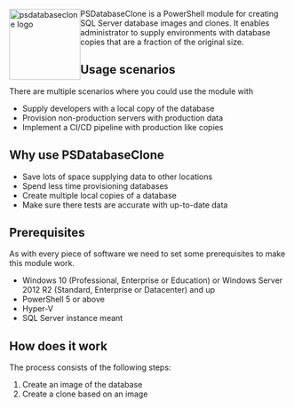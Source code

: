 <img src="https://www.sqlstad.nl/wp-content/uploads/2018/07/PSDatabaseClone_Logo_128.png" alt="psdatabaseclone logo" style="float: left; width: 128px;"> PSDatabaseClone is a PowerShell module for creating SQL Server database images and clones.
It enables administrator to supply environments with database copies that are a fraction of the original size.

## Usage scenarios

There are multiple scenarios where you could use the module with
* Supply developers with a local copy of the database
* Provision non-production servers with production data
* Implement a CI/CD pipeline with production like copies

## Why use PSDatabaseClone

* Save lots of space supplying data to other locations
* Spend less time provisioning databases
* Create multiple local copies of a database
* Make sure there tests are accurate with up-to-date data

## Prerequisites

As with every piece of software we need to set some prerequisites to make this module work.

* Windows 10 (Professional, Enterprise or Education) or Windows Server 2012 R2 (Standard, Enterprise or Datacenter) and up
* PowerShell 5 or above
* Hyper-V
* SQL Server instance meant

## How does it work

The process consists of the following steps:

1. Create an image of the database
2. Create a clone based on an image






